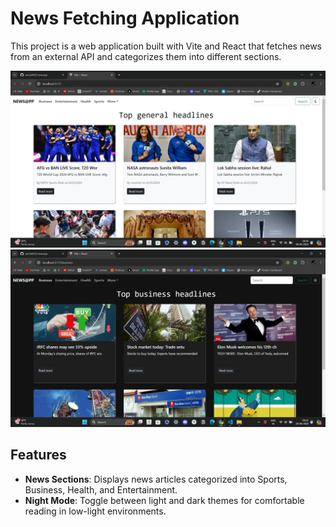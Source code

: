 # News Fetching Application

This project is a web application built with Vite and React that fetches news from an external API and categorizes them into different sections.

![](./NewsApp/demo/Screenshot%202024-06-26%20093430.png)
![](./NewsApp/demo//Screenshot%202024-06-26%20093511.png)

## Features

- **News Sections**: Displays news articles categorized into Sports, Business, Health, and Entertainment.
- **Night Mode**: Toggle between light and dark themes for comfortable reading in low-light environments.

